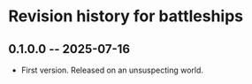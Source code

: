 # Revision history for battleships

## 0.1.0.0 -- 2025-07-16

* First version. Released on an unsuspecting world.

